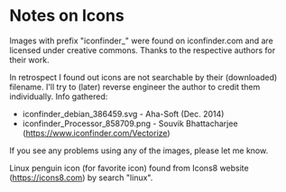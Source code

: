 # Notes on Icons

Images with prefix "iconfinder_" were found on iconfinder.com and are licensed under creative commons. Thanks to the respective authors for their work.

In retrospect I found out icons are not searchable by their (downloaded) filename. I'll try to (later) reverse engineer the author to credit them individually. Info gathered:
- iconfinder_debian_386459.svg - Aha-Soft (Dec. 2014)
- iconfinder_Processor_858709.png - Souvik Bhattacharjee (https://www.iconfinder.com/Vectorize)

If you see any problems using any of the images, please let me know.

Linux penguin icon (for favorite icon) found from Icons8 website (https://icons8.com) by search "linux".
